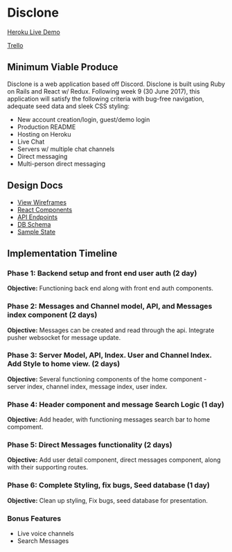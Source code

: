 # Disclone

[Heroku Live Demo][heroku]

[Trello][trello]

[heroku]: placeholder
[trello]: placeholder


## Minimum Viable Produce

Disclone is a web application based off Discord. Disclone is built using Ruby on Rails and React w/ Redux. Following week 9 (30 June 2017), this application will satisfy the following criteria with bug-free navigation, adequate seed data and sleek CSS styling:

- New account creation/login, guest/demo login
- Production README
- Hosting on Heroku
- Live Chat 
- Servers w/ multiple chat channels
- Direct messaging
- Multi-person direct messaging

## Design Docs
* [View Wireframes][wireframes]
* [React Components][components]
* [API Endpoints][api-endpoints]
* [DB Schema][schema]
* [Sample State][sample-state]

[wireframes]: docs/wireframes
[components]: docs/component-hierarchy.md
[sample-state]: docs/sample-state.md
[api-endpoints]: docs/api-endpoints.md
[schema]: docs/schema.md

## Implementation Timeline

### Phase 1: Backend setup and front end user auth (2 day)

**Objective:** Functioning back end along with front end auth components.

### Phase 2: Messages and Channel model, API, and Messages index component (2 days)

**Objective:** Messages can be created and read through the api.  Integrate pusher websocket for message update.

### Phase 3: Server Model, API, Index.  User and Channel Index.  Add Style to home view. (2 days)

**Objective:** Several functioning components of the home component - server index, channel index, message index, user index.

### Phase 4:  Header component and message Search Logic (1 day)

**Objective:** Add header, with functioning messages search bar to home compoment.

### Phase 5: Direct Messages functionality (2 days)

**Objective:** Add user detail component, direct messages component, along with their supporting routes.

### Phase 6: Complete Styling, fix bugs, Seed database (1 day)

**Objective:** Clean up styling, Fix bugs, seed database for presentation.

### Bonus Features
- Live voice channels
- Search Messages
